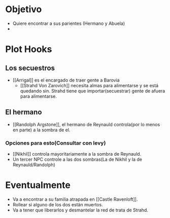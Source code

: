 # Objetivo
- Quiere encontrar a sus parientes (Hermano y Abuela)
- 

# Plot Hooks
## Los secuestros
- [[Arrigal]] es el encargado de traer gente a Barovia
	- [[Strahd Von Zarovich]] necesita almas para alimentarse y se está quedando sin. Strahd tiene que importar(secuestrar) gente de afuera para alimentarse.
## El hermano
- [[Randolph Argstone]], el hermano de Reynauld controla(por lo menos en parte) a la sombra de el.
### Opciones para esto(Consultar con levy)
- [[Nikhil]] controla mayoritariamente a la sombra de Reynauld.
- Un tercer NPC controle a las dos sombras(La de Nikhil y la de Reynauld/Randolph)
# Eventualmente
- Va a encontrar a su familia atrapada en [[Castle Ravenloft]].
- Rollear si alguno de los dos están muertos. 
- Va a tener que liberarlos y desmantelar la red de trata de Strahd.